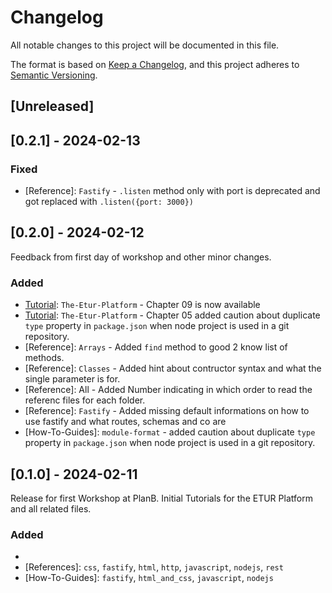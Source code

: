 # Changelog

All notable changes to this project will be documented in this file.

The format is based on [Keep a Changelog](https://keepachangelog.com/en/1.0.0/),
and this project adheres to [Semantic Versioning](https://semver.org/spec/v2.0.0.html).

## [Unreleased]

## [0.2.1] - 2024-02-13

### Fixed

- [Reference]: `Fastify` - `.listen` method only with port is deprecated and got replaced with `.listen({port: 3000})`

## [0.2.0] - 2024-02-12

Feedback from first day of workshop and other minor changes.

### Added

- [Tutorial]: `The-Etur-Platform` - Chapter 09 is now available
- [Tutorial]: `The-Etur-Platform` - Chapter 05 added caution about duplicate `type` property in `package.json` when node project is used in a git repository.
- [Reference]: `Arrays` - Added `find` method to good 2 know list of methods.
- [Reference]: `Classes` - Added hint about contructor syntax and what the single parameter is for.
- [Reference]: All - Added Number indicating in which order to read the referenc files for each folder.
- [Reference]: `Fastify` - Added missing default informations on how to use fastify and what routes, schemas and co are
- [How-To-Guides]: `module-format` - added caution about duplicate `type` property in `package.json` when node project is used in a git repository.

### 

## [0.1.0] - 2024-02-11 

Release for first Workshop at PlanB. Initial Tutorials for the ETUR Platform and all related files.

### Added

- [Tutorial]: `the-etur-platform`
- [References]: `css`, `fastify`, `html`, `http`, `javascript`, `nodejs`, `rest`
- [How-To-Guides]: `fastify`, `html_and_css`, `javascript`, `nodejs`